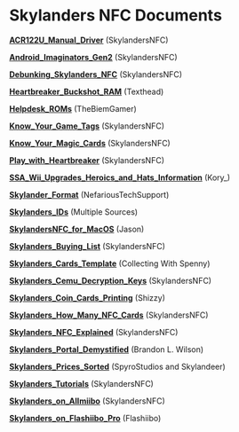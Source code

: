 # Skylanders NFC Documents

**[ACR122U_Manual_Driver](https://skylandersnfc.github.io/Docs/ACR122U_Manual_Driver)** (SkylandersNFC)

**[Android_Imaginators_Gen2](https://skylandersnfc.github.io/Docs/Android_Imaginators_Gen2)** (SkylandersNFC)

**[Debunking_Skylanders_NFC](https://skylandersnfc.github.io/Docs/Debunking_Skylanders_NFC)** (SkylandersNFC)

**[Heartbreaker_Buckshot_RAM](https://skylandersnfc.github.io/Docs/Heartbreaker_Buckshot_RAM)** (Texthead)

**[Helpdesk_ROMs](https://skylandersnfc.github.io/Docs/Helpdesk_ROMs)** (TheBiemGamer)

**[Know_Your_Game_Tags](https://skylandersnfc.github.io/Docs/Know_Your_Game_Tags)** (SkylandersNFC)

**[Know_Your_Magic_Cards](https://skylandersnfc.github.io/Docs/Know_Your_Magic_Cards)** (SkylandersNFC)

**[Play_with_Heartbreaker](https://skylandersnfc.github.io/Docs/Play_with_Heartbreaker)** (SkylandersNFC)

**[SSA_Wii_Upgrades_Heroics_and_Hats_Information](https://skylandersnfc.github.io/Docs/SSA_Wii_Upgrades_Heroics_and_Hats_Information)** (Kory_)

**[Skylander_Format](https://skylandersnfc.github.io/Docs/Skylander_Format)** (NefariousTechSupport)

**[Skylanders_IDs](https://skylandersnfc.github.io/Docs/Skylanders_IDs)** (Multiple Sources)

**[SkylandersNFC_for_MacOS](https://skylandersnfc.github.io/Docs/SkylandersNFC_for_MacOS)** (Jason)

**[Skylanders_Buying_List](https://skylandersnfc.github.io/Docs/Skylanders_Buying_List)** (SkylandersNFC)

**[Skylanders_Cards_Template](https://skylandersnfc.github.io/Docs/Skylanders_Cards_Template)** (Collecting With Spenny)

**[Skylanders_Cemu_Decryption_Keys](https://skylandersnfc.github.io/Docs/Skylanders_Cemu_Decryption_Keys)** (SkylandersNFC)

**[Skylanders_Coin_Cards_Printing](https://skylandersnfc.github.io/Docs/Skylanders_Coin_Cards_Printing)** (Shizzy)

**[Skylanders_How_Many_NFC_Cards](https://skylandersnfc.github.io/Docs/Skylanders_How_Many_NFC_Cards)** (SkylandersNFC)

**[Skylanders_NFC_Explained](https://skylandersnfc.github.io/Docs/Skylanders_NFC_Explained)** (SkylandersNFC)

**[Skylanders_Portal_Demystified](https://skylandersnfc.github.io/Docs/Skylanders_Portal_Demystified)** (Brandon L. Wilson)

**[Skylanders_Prices_Sorted](https://skylandersnfc.github.io/Docs/Skylanders_Prices_Sorted)** (SpyroStudios and Skylandeer)

**[Skylanders_Tutorials](https://skylandersnfc.github.io/Docs/Skylanders_Tutorials)** (SkylandersNFC)

**[Skylanders_on_Allmiibo](https://skylandersnfc.github.io/Docs/Skylanders_on_Allmiibo)** (SkylandersNFC)

**[Skylanders_on_Flashiibo_Pro](https://skylandersnfc.github.io/Docs/Skylanders_on_Flashiibo_Pro)** (Flashiibo)
